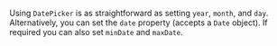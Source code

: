 Using `DatePicker` is as straightforward as setting `year`, `month`, and `day`. Alternatively, you can set the `date` property (accepts a `Date` object). If required you can also set `minDate` and `maxDate`.

<snippet id='creating-datepicker-html'/>
<snippet id='date-picker-configure-code'/>
